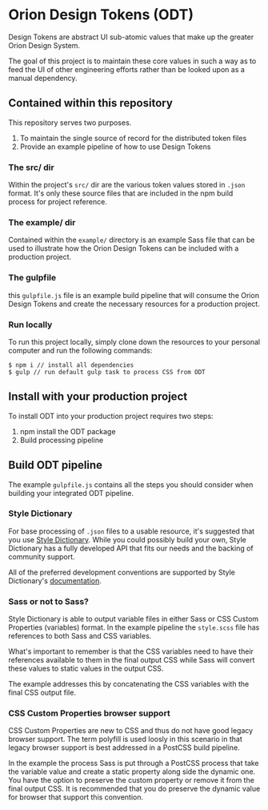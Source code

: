 # Orion Design Tokens (ODT)

Design Tokens are abstract UI sub-atomic values that make up the greater Orion Design System.

The goal of this project is to maintain these core values in such a way as to feed the UI of other engineering efforts rather than be looked upon as a manual dependency.

## Contained within this repository

This repository serves two purposes.

1. To maintain the single source of record for the distributed token files
1. Provide an example pipeline of how to use Design Tokens

### The src/ dir

Within the project's `src/` dir are the various token values stored in `.json` format.
It's only these source files that are included in the npm build process for project reference.

### The example/ dir

Contained within the `example/` directory is an example Sass file that can be used to illustrate how the Orion Design Tokens can be included with a production project.

### The gulpfile

this `gulpfile.js` file is an example build pipeline that will consume the Orion Design Tokens and create the necessary resources for a production project.

### Run locally

To run this project locally, simply clone down the resources to your personal computer and run the following commands:

```
$ npm i // install all dependencies
$ gulp // run default gulp task to process CSS from ODT
```

## Install with your production project

To install ODT into your production project requires two steps:

1. npm install the ODT package
1. Build processing pipeline

## Build ODT pipeline

The example `gulpfile.js` contains all the steps you should consider when building your integrated ODT pipeline.

### Style Dictionary

For base processing of `.json` files to a usable resource, it's suggested that you use [Style Dictionary](https://www.npmjs.com/package/style-dictionary). While you could possibly build your own, Style Dictionary has a fully developed API that fits our needs and the backing of community support.

All of the preferred development conventions are supported by Style Dictionary's [documentation](https://amzn.github.io/style-dictionary/#/).

### Sass or not to Sass?

Style Dictionary is able to output variable files in either Sass or CSS Custom Properties (variables) format. In the example pipeline the `style.scss` file has references to both Sass and CSS variables.

What's important to remember is that the CSS variables need to have their references available to them in the final output CSS while Sass will convert these values to static values in the output CSS.

The example addresses this by concatenating the CSS variables with the final CSS output file.

### CSS Custom Properties browser support

CSS Custom Properties are new to CSS and thus do not have good legacy browser support. The term polyfill is used loosly in this scenario in that legacy browser support is best addressed in a PostCSS build pipeline.

In the example the process Sass is put through a PostCSS process that take the variable value and create a static property along side the dynamic one. You have the option to preserve the custom property or remove it from the final output CSS. It is recommended that you do preserve the dynamic value for browser that support this convention.

